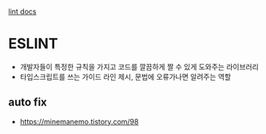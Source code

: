 [lint docs](https://eslint.org/docs/latest/)

# ESLINT

- 개발자들이 특정한 규칙을 가지고 코드를 깔끔하게 짤 수 있게 도와주는 라이브러리
- 타입스크립트를 쓰는 가이드 라인 제시, 문법에 오류가나면 알려주는 역할

## auto fix

- https://minemanemo.tistory.com/98
